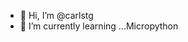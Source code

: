 - 👋 Hi, I’m @carlstg
- 🌱 I’m currently learning ...Micropython


<!---
carlstg/carlstg is a ✨ special ✨ repository because its `README.md` (this file) appears on your GitHub profile.
You can click the Preview link to take a look at your changes.
--->
